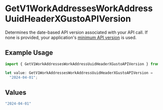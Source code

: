 # GetV1WorkAddressesWorkAddressUuidHeaderXGustoAPIVersion

Determines the date-based API version associated with your API call. If none is provided, your application's [minimum API version](https://docs.gusto.com/embedded-payroll/docs/api-versioning#minimum-api-version) is used.

## Example Usage

```typescript
import { GetV1WorkAddressesWorkAddressUuidHeaderXGustoAPIVersion } from "@gusto/embedded-api/models/operations/getv1workaddressesworkaddressuuid.js";

let value: GetV1WorkAddressesWorkAddressUuidHeaderXGustoAPIVersion =
  "2024-04-01";
```

## Values

```typescript
"2024-04-01"
```